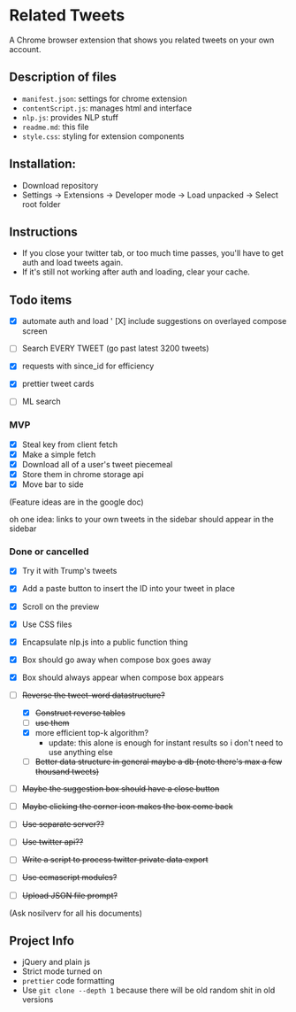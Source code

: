 # Related Tweets

A Chrome browser extension that shows you related tweets on your own account.

## Description of files

- `manifest.json`: settings for chrome extension
- `contentScript.js`: manages html and interface
- `nlp.js`: provides NLP stuff
- `readme.md`: this file
- `style.css`: styling for extension components

## Installation:
- Download repository
- Settings -> Extensions -> Developer mode -> Load unpacked -> Select root folder

## Instructions
- If you close your twitter tab, or too much time passes, you'll have to get auth and load tweets again.
- If it's still not working after auth and loading, clear your cache.

## Todo items
- [X] automate auth and load
' [X] include suggestions on overlayed compose screen
- [ ] Search EVERY TWEET (go past latest 3200 tweets)
- [X] requests with since_id for efficiency
- [X] prettier tweet cards
- [ ] ML search




### MVP

- [x] Steal key from client fetch
- [x] Make a simple fetch
- [x] Download all of a user's tweet piecemeal
- [x] Store them in chrome storage api
- [x] Move bar to side

(Feature ideas are in the google doc)

oh one idea: links to your own tweets in the sidebar should appear in the sidebar

### Done or cancelled

- [x] Try it with Trump's tweets
- [x] Add a paste button to insert the ID into your tweet in place
- [x] Scroll on the preview
- [x] Use CSS files
- [x] Encapsulate nlp.js into a public function thing
- [x] Box should go away when compose box goes away
- [x] Box should always appear when compose box appears
- [ ] ~~Reverse the tweet-word datastructure?~~
  - [x] ~~Construct reverse tables~~
  - [ ] ~~use them~~
  - [x] more efficient top-k algorithm?
    - update: this alone is enough for instant results so i don't need to use anything else
  - [ ] ~~Better data structure in general maybe a db (note there's max a few thousand tweets)~~
- [ ] ~~Maybe the suggestion box should have a close button~~
- [ ] ~~Maybe clicking the corner icon makes the box come back~~
- [ ] ~~Use separate server??~~
- [ ] ~~Use twitter api??~~
- [ ] ~~Write a script to process twitter private data export~~
- [ ] ~~Use ecmascript modules?~~
- [ ] ~~Upload JSON file prompt?~~


(Ask nosilverv for all his documents)

## Project Info

- jQuery and plain js
- Strict mode turned on
- `prettier` code formatting
- Use `git clone --depth 1` because there will be old random shit in old versions
